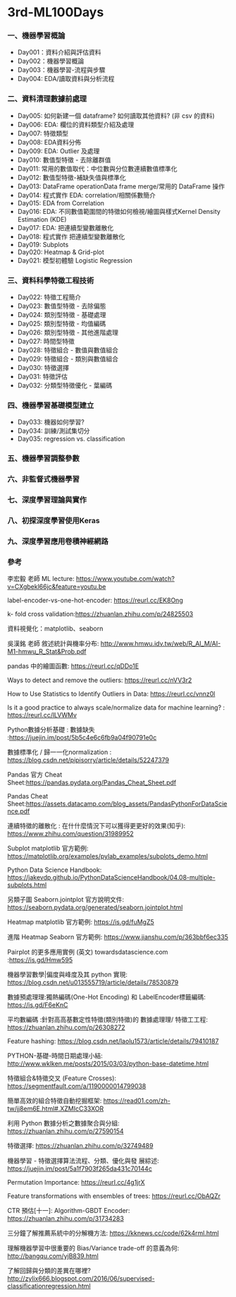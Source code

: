 # 3rd-ML100Days
### 一、機器學習概論  
* Day001：資料介紹與評估資料  
* Day002：機器學習概論  
* Day003：機器學習-流程與步驟
* Day004: EDA/讀取資料與分析流程
### 二、資料清理數據前處理
* Day005: 如何新建一個 dataframe? 如何讀取其他資料? (非 csv 的資料)
* Day006: EDA: 欄位的資料類型介紹及處理
* Day007: 特徵類型
* Day008: EDA資料分佈
* Day009: EDA: Outlier 及處理
* Day010: 數值型特徵 - 去除離群值
* Day011: 常用的數值取代：中位數與分位數連續數值標準化
* Day012: 數值型特徵-補缺失值與標準化
* Day013: DataFrame operationData frame merge/常用的 DataFrame 操作
* Day014: 程式實作 EDA: correlation/相關係數簡介
* Day015: EDA from Correlation
* Day016: EDA: 不同數值範圍間的特徵如何檢視/繪圖與樣式Kernel Density Estimation (KDE)
* Day017: EDA: 把連續型變數離散化
* Day018: 程式實作 把連續型變數離散化
* Day019: Subplots
* Day020: Heatmap & Grid-plot
* Day021: 模型初體驗 Logistic Regression
### 三、資料科學特徵工程技術
* Day022: 特徵工程簡介
* Day023: 數值型特徵 - 去除偏態
* Day024: 類別型特徵 - 基礎處理
* Day025: 類別型特徵 - 均值編碼
* Day026: 類別型特徵 - 其他進階處理
* Day027: 時間型特徵
* Day028: 特徵組合 - 數值與數值組合
* Day029: 特徵組合 - 類別與數值組合
* Day030: 特徵選擇
* Day031: 特徵評估
* Day032: 分類型特徵優化 - 葉編碼
### 四、機器學習基礎模型建立
* Day033: 機器如何學習?
* Day034: 訓練/測試集切分
* Day035: regression vs. classification
### 五、機器學習調整參數

### 六、非監督式機器學習

### 七、深度學習理論與實作

### 八、初探深度學習使用Keras

### 九、深度學習應用卷積神經網路

### 參考
李宏毅 老師 ML lecture: https://www.youtube.com/watch?v=CXgbekl66jc&feature=youtu.be

label-encoder-vs-one-hot-encoder: https://reurl.cc/EK8Ong

k- fold cross validation:https://zhuanlan.zhihu.com/p/24825503

資料視覺化：matplotlib、seaborn

吳漢銘 老師 敘述統計與機率分布: http://www.hmwu.idv.tw/web/R_AI_M/AI-M1-hmwu_R_Stat&Prob.pdf

pandas 中的繪圖函數: https://reurl.cc/qDDo1E

Ways to detect and remove the outliers: https://reurl.cc/nVV3r2

How to Use Statistics to Identify Outliers in Data: https://reurl.cc/vnnz0l

Is it a good practice to always scale/normalize data for machine learning? : https://reurl.cc/lLVWMv

Python數據分析基礎 : 數據缺失 :https://juejin.im/post/5b5c4e6c6fb9a04f90791e0c

數據標準化 / 歸⼀一化normalization : https://blog.csdn.net/pipisorry/article/details/52247379

Pandas 官⽅ Cheat Sheet:https://pandas.pydata.org/Pandas_Cheat_Sheet.pdf

Pandas Cheat Sheet:https://assets.datacamp.com/blog_assets/PandasPythonForDataScience.pdf

連續特徵的離散化 : 在什什麼情況下可以獲得更更好的效果(知乎): https://www.zhihu.com/question/31989952

Subplot matplotlib 官⽅範例: https://matplotlib.org/examples/pylab_examples/subplots_demo.html

Python Data Science Handbook: https://jakevdp.github.io/PythonDataScienceHandbook/04.08-multiple-subplots.html

另類子圖 Seaborn.jointplot 官⽅說明文件: https://seaborn.pydata.org/generated/seaborn.jointplot.html

Heatmap matplotlib 官方範例: https://is.gd/fuMgZ5

進階 Heatmap Seaborn 官⽅範例: https://www.jianshu.com/p/363bbf6ec335

Pairplot 的更多應用實例 (英⽂) towardsdatascience.com :https://is.gd/Hmw595

機器學習數學|偏度與峰度及其 python 實現: https://blog.csdn.net/u013555719/article/details/78530879

數據預處理理:獨熱編碼(One-Hot Encoding) 和 LabelEncoder標籤編碼: https://is.gd/F6eKnC

平均數編碼 :針對⾼高基數定性特徵(類別特徵)的 數據處理理/ 特徵⼯工程: https://zhuanlan.zhihu.com/p/26308272

Feature hashing: https://blog.csdn.net/laolu1573/article/details/79410187

PYTHON-基礎-時間⽇期處理⼩結: http://www.wklken.me/posts/2015/03/03/python-base-datetime.html

特徵組合&特徵交叉 (Feature Crosses): https://segmentfault.com/a/1190000014799038

簡單⾼效的組合特徵自動挖掘框架: https://read01.com/zh-tw/jj8em6E.html#.XZMIcC33XOR

利用 Python 數據分析之數據聚合與分組: https://zhuanlan.zhihu.com/p/27590154

特徵選擇: https://zhuanlan.zhihu.com/p/32749489

機器學習 - 特徵選擇算法流程、分類、優化與發 展綜述: https://juejin.im/post/5a1f7903f265da431c70144c

Permutation Importance: https://reurl.cc/4g1jrX

Feature transformations with ensembles of trees: https://reurl.cc/ObAQZr

CTR 預估[⼗一]: Algorithm-GBDT Encoder: https://zhuanlan.zhihu.com/p/31734283

三分鐘了解推薦系統中的分解機方法: https://kknews.cc/code/62k4rml.html

理解機器學習中很重要的 Bias/Variance trade-off 的意義為何: http://bangqu.com/yjB839.html

了解回歸與分類的差異在哪裡? http://zylix666.blogspot.com/2016/06/supervised-classificationregression.html
